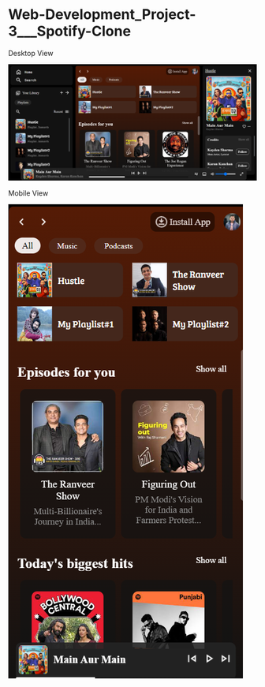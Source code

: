 # Web-Development_Project-3___Spotify-Clone

Desktop View

![alt text](ScreenShots/SS_1.png)

Mobile View

![alt text](ScreenShots/SS_2.png)